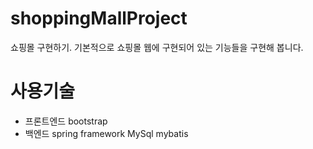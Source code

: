 # shoppingMallProject

 쇼핑몰 구현하기. 기본적으로 쇼핑몰 웹에 구현되어 있는 기능들을 구현해 봅니다.
 
 # 사용기술
 - 프론트엔드
   bootstrap
 - 백엔드
   spring framework
   MySql
   mybatis
